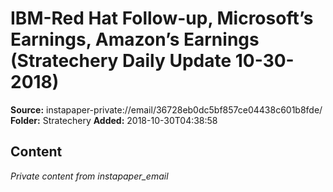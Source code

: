 # IBM-Red Hat Follow-up, Microsoft’s Earnings, Amazon’s Earnings (Stratechery Daily Update 10-30-2018)

**Source:** instapaper-private://email/36728eb0dc5bf857ce04438c601b8fde/
**Folder:** Stratechery
**Added:** 2018-10-30T04:38:58




## Content
*Private content from instapaper_email*
